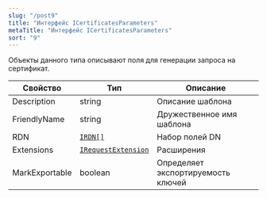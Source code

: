 ```yaml
---
slug: "/post9"
title: "Интерфейс ICertificatesParameters"
metaTitle: "Интерфейс ICertificatesParameters"
sort: "9"
---
```



Объекты данного типа описывают поля для генерации запроса на сертификат.

| Свойство | Тип | Описание |
| --- | --- | --- |
| Description | string | Описание шаблона |
| FriendlyName | string | Дружественное имя шаблона |
| RDN | [`IRDN[]`](./10-IRDN.md) | Набор полей DN |
| Extensions | [`IRequestExtension`](./11-IRequestExtension.md) | Расширения |
| MarkExportable | boolean | Определяет экспортируемость ключей |